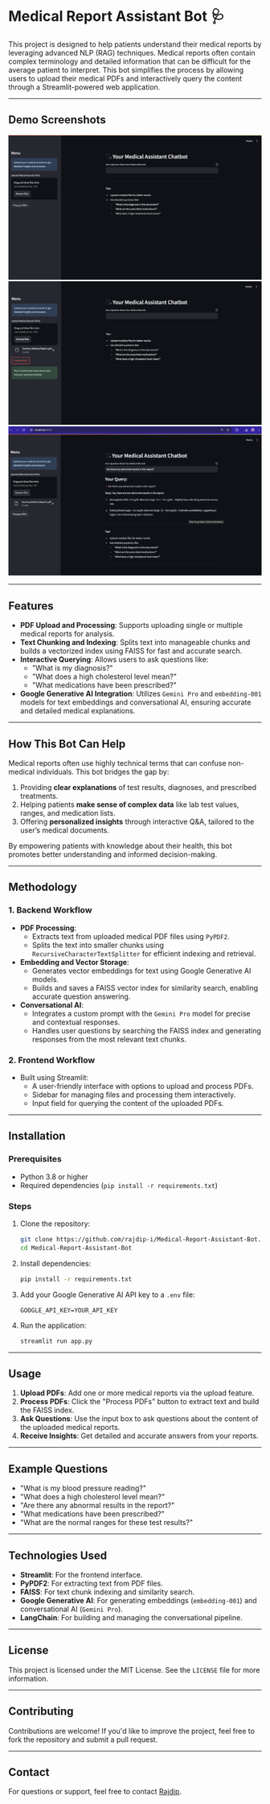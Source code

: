 # Medical Report Assistant Bot 🩺

This project is designed to help patients understand their medical reports by leveraging advanced NLP (RAG) techniques. Medical reports often contain complex terminology and detailed information that can be difficult for the average patient to interpret. This bot simplifies the process by allowing users to upload their medical PDFs and interactively query the content through a Streamlit-powered web application.

---

## Demo Screenshots

![Demo Screenshot](images/1.png "Demo of the Medical Bot")
![Demo Screenshot](images/2.png "Demo of the Medical Bot")
![Demo Screenshot](images/3.png "Demo of the Medical Bot")

---

## Features

- **PDF Upload and Processing**: Supports uploading single or multiple medical reports for analysis.
- **Text Chunking and Indexing**: Splits text into manageable chunks and builds a vectorized index using FAISS for fast and accurate search.
- **Interactive Querying**: Allows users to ask questions like:
  - "What is my diagnosis?"
  - "What does a high cholesterol level mean?"
  - "What medications have been prescribed?"
- **Google Generative AI Integration**: Utilizes `Gemini Pro` and `embedding-001` models for text embeddings and conversational AI, ensuring accurate and detailed medical explanations.

---

## How This Bot Can Help

Medical reports often use highly technical terms that can confuse non-medical individuals. This bot bridges the gap by:
1. Providing **clear explanations** of test results, diagnoses, and prescribed treatments.
2. Helping patients **make sense of complex data** like lab test values, ranges, and medication lists.
3. Offering **personalized insights** through interactive Q&A, tailored to the user’s medical documents.

By empowering patients with knowledge about their health, this bot promotes better understanding and informed decision-making.

---

## Methodology

### 1. **Backend Workflow**
- **PDF Processing**:
  - Extracts text from uploaded medical PDF files using `PyPDF2`.
  - Splits the text into smaller chunks using `RecursiveCharacterTextSplitter` for efficient indexing and retrieval.
- **Embedding and Vector Storage**:
  - Generates vector embeddings for text using Google Generative AI models.
  - Builds and saves a FAISS vector index for similarity search, enabling accurate question answering.
- **Conversational AI**:
  - Integrates a custom prompt with the `Gemini Pro` model for precise and contextual responses.
  - Handles user questions by searching the FAISS index and generating responses from the most relevant text chunks.

### 2. **Frontend Workflow**
- Built using Streamlit:
  - A user-friendly interface with options to upload and process PDFs.
  - Sidebar for managing files and processing them interactively.
  - Input field for querying the content of the uploaded PDFs.

---

## Installation

### Prerequisites
- Python 3.8 or higher
- Required dependencies (`pip install -r requirements.txt`)

### Steps
1. Clone the repository:
   ```bash
   git clone https://github.com/rajdip-i/Medical-Report-Assistant-Bot.git
   cd Medical-Report-Assistant-Bot
   ```

2. Install dependencies:
   ```bash
   pip install -r requirements.txt
   ```

3. Add your Google Generative AI API key to a `.env` file:
   ```env
   GOOGLE_API_KEY=YOUR_API_KEY
   ```

4. Run the application:
   ```bash
   streamlit run app.py
   ```

---

## Usage

1. **Upload PDFs**: Add one or more medical reports via the upload feature.
2. **Process PDFs**: Click the "Process PDFs" button to extract text and build the FAISS index.
3. **Ask Questions**: Use the input box to ask questions about the content of the uploaded medical reports.
4. **Receive Insights**: Get detailed and accurate answers from your reports.

---

## Example Questions

- "What is my blood pressure reading?"
- "What does a high cholesterol level mean?"
- "Are there any abnormal results in the report?"
- "What medications have been prescribed?"
- "What are the normal ranges for these test results?"

---

## Technologies Used

- **Streamlit**: For the frontend interface.
- **PyPDF2**: For extracting text from PDF files.
- **FAISS**: For text chunk indexing and similarity search.
- **Google Generative AI**: For generating embeddings (`embedding-001`) and conversational AI (`Gemini Pro`).
- **LangChain**: For building and managing the conversational pipeline.

---

## License

This project is licensed under the MIT License. See the `LICENSE` file for more information.

---

## Contributing

Contributions are welcome! If you'd like to improve the project, feel free to fork the repository and submit a pull request.

---

## Contact

For questions or support, feel free to contact [Rajdip](https://github.com/rajdip-i).
```

